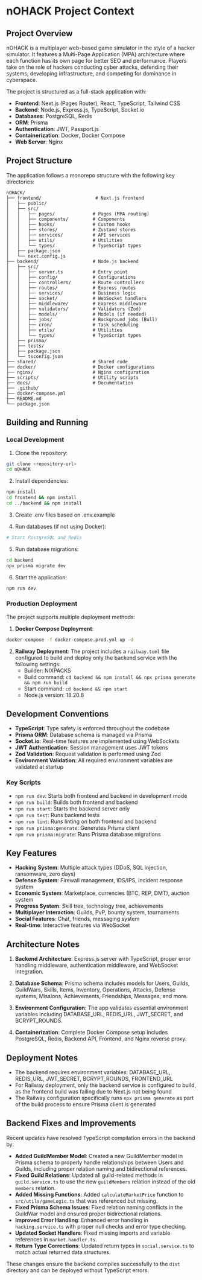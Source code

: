 # nOHACK Project Context

## Project Overview

nOHACK is a multiplayer web-based game simulator in the style of a hacker simulator. It features a Multi-Page Application (MPA) architecture where each function has its own page for better SEO and performance. Players take on the role of hackers conducting cyber attacks, defending their systems, developing infrastructure, and competing for dominance in cyberspace.

The project is structured as a full-stack application with:
- **Frontend**: Next.js (Pages Router), React, TypeScript, Tailwind CSS
- **Backend**: Node.js, Express.js, TypeScript, Socket.io
- **Databases**: PostgreSQL, Redis
- **ORM**: Prisma
- **Authentication**: JWT, Passport.js
- **Containerization**: Docker, Docker Compose
- **Web Server**: Nginx

## Project Structure

The application follows a monorepo structure with the following key directories:

```
nOHACK/
├── frontend/                    # Next.js frontend
│   ├── public/
│   ├── src/
│   │   ├── pages/              # Pages (MPA routing)
│   │   ├── components/         # Components
│   │   ├── hooks/              # Custom hooks
│   │   ├── stores/             # Zustand stores
│   │   ├── services/           # API services
│   │   ├── utils/              # Utilities
│   │   └── types/              # TypeScript types
│   ├── package.json
│   └── next.config.js
├── backend/                    # Node.js backend
│   ├── src/
│   │   ├── server.ts           # Entry point
│   │   ├── config/             # Configurations
│   │   ├── controllers/        # Route controllers
│   │   ├── routes/             # Express routes
│   │   ├── services/           # Business logic
│   │   ├── socket/             # WebSocket handlers
│   │   ├── middleware/         # Express middleware
│   │   ├── validators/         # Validators (Zod)
│   │   ├── models/             # Models (if needed)
│   │   ├── jobs/               # Background jobs (Bull)
│   │   ├── cron/               # Task scheduling
│   │   ├── utils/              # Utilities
│   │   └── types/              # TypeScript types
│   ├── prisma/
│   ├── tests/
│   ├── package.json
│   └── tsconfig.json
├── shared/                     # Shared code
├── docker/                     # Docker configurations
├── nginx/                      # Nginx configuration
├── scripts/                    # Utility scripts
├── docs/                       # Documentation
├── .github/
├── docker-compose.yml
├── README.md
└── package.json
```

## Building and Running

### Local Development

1. Clone the repository:
```bash
git clone <repository-url>
cd nOHACK
```

2. Install dependencies:
```bash
npm install
cd frontend && npm install
cd ../backend && npm install
```

3. Create .env files based on .env.example

4. Run databases (if not using Docker):
```bash
# Start PostgreSQL and Redis
```

5. Run database migrations:
```bash
cd backend
npx prisma migrate dev
```

6. Start the application:
```bash
npm run dev
```

### Production Deployment

The project supports multiple deployment methods:

1. **Docker Compose Deployment**:
```bash
docker-compose -f docker-compose.prod.yml up -d
```

2. **Railway Deployment**: The project includes a `railway.toml` file configured to build and deploy only the backend service with the following settings:
   - Builder: NIXPACKS
   - Build command: `cd backend && npm install && npx prisma generate && npm run build`
   - Start command: `cd backend && npm start`
   - Node.js version: 18.20.8

## Development Conventions

- **TypeScript**: Type safety is enforced throughout the codebase
- **Prisma ORM**: Database schema is managed via Prisma
- **Socket.io**: Real-time features are implemented using WebSockets
- **JWT Authentication**: Session management uses JWT tokens
- **Zod Validation**: Request validation is performed using Zod
- **Environment Validation**: All required environment variables are validated at startup

### Key Scripts

- `npm run dev`: Starts both frontend and backend in development mode
- `npm run build`: Builds both frontend and backend
- `npm run start`: Starts the backend server only
- `npm run test`: Runs backend tests
- `npm run lint`: Runs linting on both frontend and backend
- `npm run prisma:generate`: Generates Prisma client
- `npm run prisma:migrate`: Runs Prisma database migrations

## Key Features

- **Hacking System**: Multiple attack types (DDoS, SQL injection, ransomware, zero days)
- **Defense System**: Firewall management, IDS/IPS, incident response system
- **Economic System**: Marketplace, currencies (BTC, REP, DMT), auction system
- **Progress System**: Skill tree, technology tree, achievements
- **Multiplayer Interaction**: Guilds, PvP, bounty system, tournaments
- **Social Features**: Chat, friends, messaging system
- **Real-time**: Interactive features via WebSocket

## Architecture Notes

1. **Backend Architecture**: Express.js server with TypeScript, proper error handling middleware, authentication middleware, and WebSocket integration.

2. **Database Schema**: Prisma schema includes models for Users, Guilds, GuildWars, Skills, Items, Inventory, Operations, Attacks, Defense systems, Missions, Achievements, Friendships, Messages, and more.

3. **Environment Configuration**: The app validates essential environment variables including DATABASE_URL, REDIS_URL, JWT_SECRET, and BCRYPT_ROUNDS.

4. **Containerization**: Complete Docker Compose setup includes PostgreSQL, Redis, Backend API, Frontend, and Nginx reverse proxy.

## Deployment Notes

- The backend requires environment variables: DATABASE_URL, REDIS_URL, JWT_SECRET, BCRYPT_ROUNDS, FRONTEND_URL
- For Railway deployment, only the backend service is configured to build, as the frontend build was failing due to Next.js not being found
- The Railway configuration specifically runs `npx prisma generate` as part of the build process to ensure Prisma client is generated

## Backend Fixes and Improvements

Recent updates have resolved TypeScript compilation errors in the backend by:

- **Added GuildMember Model**: Created a new GuildMember model in Prisma schema to properly handle relationships between Users and Guilds, including proper relation naming and bidirectional references.
- **Fixed Guild Relations**: Updated all guild-related methods in `guild.service.ts` to use the new `guildMembers` relation instead of the old `members` relation.
- **Added Missing Functions**: Added `calculateMarketPrice` function to `src/utils/gameLogic.ts` that was referenced but missing.
- **Fixed Prisma Schema Issues**: Fixed relation naming conflicts in the GuildWar model and ensured proper bidirectional relations.
- **Improved Error Handling**: Enhanced error handling in `hacking.service.ts` with proper null checks and error type checking.
- **Updated Socket Handlers**: Fixed missing imports and variable references in `market.handler.ts`.
- **Return Type Corrections**: Updated return types in `social.service.ts` to match actual returned data structures.

These changes ensure the backend compiles successfully to the `dist` directory and can be deployed without TypeScript errors.